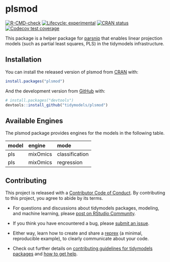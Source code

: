 
<!-- README.md is generated from README.Rmd. Please edit that file -->

# plsmod

<!-- badges: start -->

[![R-CMD-check](https://github.com/tidymodels/plsmod/actions/workflows/R-CMD-check.yaml/badge.svg)](https://github.com/tidymodels/plsmod/actions/workflows/R-CMD-check.yaml)
[![Lifecycle:
experimental](https://img.shields.io/badge/lifecycle-experimental-orange.svg)](https://lifecycle.r-lib.org/articles/stages.html)
[![CRAN
status](https://www.r-pkg.org/badges/version/plsmod)](https://CRAN.R-project.org/package=plsmod)
[![Codecov test
coverage](https://codecov.io/gh/tidymodels/plsmod/branch/main/graph/badge.svg)](https://app.codecov.io/gh/tidymodels/plsmod?branch=main)
<!-- badges: end -->

This package is a helper package for
[parsnip](https://parsnip.tidymodels.org) that enables linear projection
models (such as partial least squares, PLS) in the tidymodels
infrastructure.

## Installation

You can install the released version of plsmod from
[CRAN](https://CRAN.R-project.org) with:

``` r
install.packages("plsmod")
```

And the development version from [GitHub](https://github.com/) with:

``` r
# install.packages("devtools")
devtools::install_github("tidymodels/plsmod")
```

## Available Engines

The plsmod package provides engines for the models in the following
table.

| model | engine   | mode           |
|:------|:---------|:---------------|
| pls   | mixOmics | classification |
| pls   | mixOmics | regression     |

## Contributing

This project is released with a [Contributor Code of
Conduct](https://www.contributor-covenant.org/version/2/1/CODE_OF_CONDUCT.html).
By contributing to this project, you agree to abide by its terms.

-   For questions and discussions about tidymodels packages, modeling,
    and machine learning, please [post on RStudio
    Community](https://community.rstudio.com/new-topic?category_id=15&tags=tidymodels,question).

-   If you think you have encountered a bug, please [submit an
    issue](https://github.com/tidymodels/plsmod/issues).

-   Either way, learn how to create and share a
    [reprex](https://reprex.tidyverse.org/articles/articles/learn-reprex.html) (a minimal, reproducible example),
    to clearly communicate about your code.


-   Check out further details on [contributing guidelines for tidymodels
    packages](https://www.tidymodels.org/contribute/) and [how to get
    help](https://www.tidymodels.org/help/).
